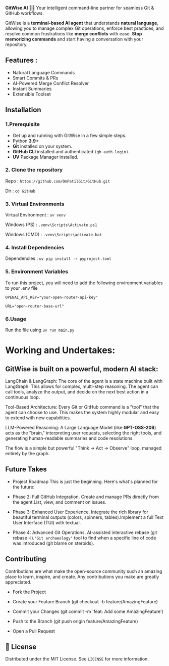 **GitWise AI** 🧠✨ Your intelligent command-line partner for seamless Git & GitHub workflows.

GitWise is a **terminal-based AI agent** that understands **natural language**, allowing you to manage complex Git operations, enforce best practices, and resolve common frustrations like **merge conflicts** with ease. **Stop memorizing commands** and start having a conversation with your repository.

## Features :

- Natural Language Commands
- Smart Commits & PRs
- AI-Powered Merge Conflict Resolver
- Instant Summaries
- Extensible Toolset    

## Installation

### 1.Prerequisite 

- Get up and running with GitWise in a few simple steps.
- Python **3.9+**
- **Git** installed on your system.
- **GitHub CLI** installed and authenticated `(gh auth login)`.
- **UV** Package Manager installed.
    
### 2. Clone the repository 

Repo : `https://github.com/OmPatilGit/GitHub.git`

Dir : `cd GitHub`

### 3. Virtual Environments

Virtual Environment : `uv venv`

Windows (PS)  : `.venv\Scripts\Activate.ps1`

Windows (CMD) : `.venv\Scripts\activate.bat`

### 4. Install Dependencies 

Dependencies : `uv pip install -r pyproject.toml`




### 5. Environment Variables

To run this project, you will need to add the following environment variables to your .env file

`OPENAI_API_KEY="your-open-router-api-key"`

`URL="open-router-base-url"`


### 6.Usage 

Run the file using `uv run main.py`


# Working and Undertakes:

## GitWise is built on a powerful, modern AI stack:

LangChain & LangGraph: The core of the agent is a state machine built with LangGraph. This allows for complex, multi-step reasoning. The agent can call tools, analyze the output, and decide on the next best action in a continuous loop.

Tool-Based Architecture: Every Git or GitHub command is a "tool" that the agent can choose to use. This makes the system highly modular and easy to extend with new capabilities.

LLM-Powered Reasoning: A Large Language Model (like **GPT-OSS-20B**) acts as the "brain," interpreting user requests, selecting the right tools, and generating human-readable summaries and code resolutions.

The flow is a simple but powerful "Think → Act → Observe" loop, managed entirely by the graph.


## Future Takes
- Project Roadmap
This is just the beginning. Here's what's planned for the future:

- Phase 2: Full GitHub Integration. Create and manage PRs directly from the agent.List, view, and comment on issues.

- Phase 3: Enhanced User Experience. Integrate the rich library for beautiful terminal outputs (colors, spinners, tables).Implement a full Text User Interface (TUI) with textual.

- Phase 4: Advanced Git Operations. AI-assisted interactive rebase (git rebase -i).`"Git archaeology"` tool to find when a specific line of code was introduced (git blame on steroids).

## Contributing

Contributions are what make the open-source community such an amazing place to learn, inspire, and create. Any contributions you make are greatly appreciated.

- Fork the Project

- Create your Feature Branch (git checkout -b feature/AmazingFeature)

- Commit your Changes (git commit -m 'feat: Add some AmazingFeature')

- Push to the Branch (git push origin feature/AmazingFeature)

- Open a Pull Request


## 📄 License
Distributed under the MIT License. See `LICENSE` for more information.
